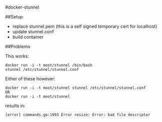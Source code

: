 #docker-stunnel

##Setup

 - replace stunnel.pem (this is a self signed temporary cert for localhost)
 - update stunnel.conf
 - build container


##Problems


This works:
 ```
 docker run -i -t moot/stunnel /bin/bash  
 stunnel /etc/stunnel/stunnel.conf
 ```

Either of these however:
```
docker run -i -t moot/stunnel stunnel /etc/stunnel/stunnel.conf
OR
docker run -i -t moot/stunnel
```
results in:
```
[error] commands.go:1993 Error resize: Error: bad file descriptor 
```
